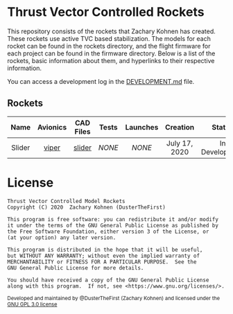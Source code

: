# Thrust Vector Controlled Rockets

This repository consists of the rockets that Zachary Kohnen has created. These rockets use active TVC based stabilization.
The models for each rocket can be found in the rockets directory, and the flight firmware for each project can be found in the firmware directory.
Below is a list of the rockets, basic information about them, and hyperlinks to their respective information.

You can access a development log in the [DEVELOPMENT.md](DEVELOPMENT.md) file.

## Rockets

| Name   | Avionics                | CAD Files                | Tests  | Launches | Creation      | Status         |
|:------:|:-----------------------:|:------------------------:|:------:|:--------:|:-------------:|:--------------:|
| Slider | [viper](avionics/viper) | [slider](rockets/slider) | *NONE* |  *NONE*  | July 17, 2020 | In Development |

# License
    Thrust Vector Controlled Model Rockets
    Copyright (C) 2020  Zachary Kohnen (DusterTheFirst)

    This program is free software: you can redistribute it and/or modify
    it under the terms of the GNU General Public License as published by
    the Free Software Foundation, either version 3 of the License, or
    (at your option) any later version.

    This program is distributed in the hope that it will be useful,
    but WITHOUT ANY WARRANTY; without even the implied warranty of
    MERCHANTABILITY or FITNESS FOR A PARTICULAR PURPOSE.  See the
    GNU General Public License for more details.

    You should have received a copy of the GNU General Public License
    along with this program.  If not, see <https://www.gnu.org/licenses/>.

<sub>Developed and maintained by @DusterTheFirst (Zachary Kohnen) and licensed under the [GNU GPL 3.0 license](LICENSE)</sub>
